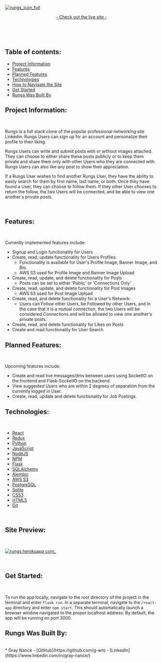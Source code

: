   <a href="https://rungs.herokuapp.com" target="_blank">![rungs_icon_full](https://user-images.githubusercontent.com/98988710/211232988-60176a62-9326-4ee5-ae1a-8f367365cc95.png)</a>


  
  <p align="center">
    <a href="https://rungs.herokuapp.com" target="_blank">- Check out the live site -</a>
  </p>
    <br />
    <br />
    <br />
</p>

## Table of contents:
* [Project Information](#project-information)
* [Features](#features)
* [Planned Features](#planned-features)
* [Technologies](#technologies)
* [How to Navigate the Site](#how-to-navigate-the-site)
* [Get Started](#get-started)
* [Rungs Was Built By](#rungs-was-built-by)

## Project Information:

<br />

<p>
Rungs is a full stack clone of the popular professional networking site Linkedin. Rungs Users can sign up for an account and personalize their profile to their liking.

Rungs Users can write and submit posts with or without images attached. They can choose to either share these posts publicly or to keep them private and share them only with other Users who they are connected with. Rungs Users can also like any post to show their appreciation.

If a Rungs User wishes to find another Rungs User, they have the ability to easily search for them by first name, last name, or both. Once they have found a User, they can choose to follow them. If they other User chooses to return the follow, the two Users will be connected, and be able to view one another's private posts.
</p>

<br />

## Features:

<br />

Currently implemented features include:
- Signup and Login functionality for Users
- Create, read, update functionality for Users Profiles:
   * Functionality is available for User's Profile Image, Banner Image, and Bio.
   * AWS S3 used for Profile Image and Banner Image Upload
- Create, read, update, and delete functionality for Posts
   * Posts can be set to either 'Public' or 'Connections Only'
- Create, read, update, and delete functionality for Post Images
   * AWS S3 used for Post Image Upload
- Create, read, and delete functionality for a User's Network:
   * Users can Follow other Users, be Followed by other Users, and in the case that it is a mutual connection, the two Users will be considered Connections and will be allowed to view one another's private posts.
- Create, read, and delete functionality for Likes on Posts
- Create and read functionality for User Search

## Planned Features:

<br />

Upcoming features include:
- Create and read live messages/dms between users using SocketIO on the frontend and Flask-SocketIO on the backend.
- View suggested Users who are within 2 degrees of separation from the currently logged in User.
- Create, read, update and delete functionality for Job Postings.

## Technologies:

<br />

* [React](https://beta.reactjs.org/)
* [Redux](https://redux.js.org/)
* [Python](https://www.python.org/)
* [JavaScript](https://devdocs.io/javascript/)
* [NodeJS](https://nodejs.org/en/docs/)
* [NPM](https://docs.npmjs.com/)
* [Flask](https://palletsprojects.com/p/flask/)
* [SQLAlchemy](https://www.sqlalchemy.org/)
* [Alembic](https://alembic.sqlalchemy.org/en/latest/)
* [AWS S3](https://docs.aws.amazon.com/s3/?icmpid=docs_homepage_featuredsvcs)
* [PostgreSQL](https://www.postgresql.org/docs/)
* [Sqlite](https://www.sqlite.org/docs.html)
* [CSS3](https://devdocs.io/css/)
* [HTML5](https://devdocs.io/html/)
* [Git](https://devdocs.io/git/)

<br />

## Site Preview:

<br />

  <a href="https://rungs.herokuapp.com" target="_blank">![rungs herokuapp com_](https://user-images.githubusercontent.com/98988710/211233061-587a65bf-21b0-46a2-a92d-79039ffc886c.png)</a>


<br/>

## Get Started:

<br />

To run the app locally, navigate to the root directory of the project in the terminal and enter `flask run`. In a separate terminal, navigate to the `/react-app` directory and enter `npm start`. This should automatically launch a browser window navigated to the proper localhost address. By default, the app will be running on port 3000.

## Rungs Was Built By:

<br />
* Gray Nance - [GitHub](https://github.com/g-wn) - [LinkedIn](https://www.linkedin.com/in/gray-nance/)
